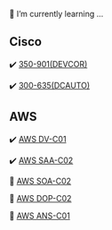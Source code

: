 <!--
**dmonagh4n/dmonagh4n** is a ✨ _special_ ✨ repository because its `README.md` (this file) appears on your GitHub profile.

Here are some ideas to get you started:

- 🔭 I’m currently working on ...
- 🌱 I’m currently learning ...
- 👯 I’m looking to collaborate on ...
- 🤔 I’m looking for help with ...
- 💬 Ask me about ...
- 📫 How to reach me: ...
- 😄 Pronouns: ...
- ⚡ Fun fact: ...
-->

:gem: I’m currently learning ...

## Cisco

:heavy_check_mark: [350-901(DEVCOR)](https://developer.cisco.com/certification/exam-topic-core/)

:heavy_check_mark: [300-635(DCAUTO)](https://developer.cisco.com/certification/exam-topic-dc-auto/)

## AWS

:heavy_check_mark: [AWS DV-C01](https://aws.amazon.com/certification/certified-developer-associate/)

:heavy_check_mark: [AWS SAA-C02](https://aws.amazon.com/certification/certified-solutions-architect-associate/)

:round_pushpin: [AWS SOA-C02](https://aws.amazon.com/certification/certified-sysops-admin-associate/)

:round_pushpin: [AWS DOP-C02](https://aws.amazon.com/certification/certified-devops-engineer-professional/)

:round_pushpin: [AWS ANS-C01](https://aws.amazon.com/certification/certified-advanced-networking-specialty/?ch=sec&sec=rmg&d=1)
